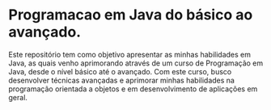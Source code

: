 # Programacao em Java do básico ao avançado.
Este repositório tem como objetivo apresentar as minhas habilidades em Java, as quais venho aprimorando através de um curso de Programação em Java, desde o nível básico até o avançado. Com este curso, busco desenvolver técnicas avançadas e aprimorar minhas habilidades na programação orientada a objetos e em desenvolvimento de aplicações em geral.


